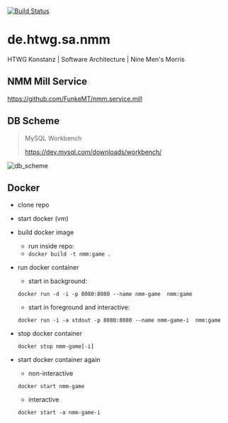 [![Build Status](https://travis-ci.org/fstiehle/de.htwg.sa.nmm.svg?branch=master)](https://travis-ci.org/fstiehle/de.htwg.sa.nmm)

# de.htwg.sa.nmm
HTWG Konstanz | Software Architecture | Nine Men's Morris

## NMM Mill Service

<https://github.com/FunkeMT/nmm.service.mill>

## DB Scheme

> MySQL Workbench
>
> <https://dev.mysql.com/downloads/workbench/>

![db_scheme](https://cdn.rawgit.com/fstiehle/de.htwg.sa.nmm/master/misc/doc/db/nmm.svg)

## Docker

* clone repo
* start docker (vm)
* build docker image
    * run inside repo:
    * `docker build -t nmm:game .`
* run docker container
    * start in background:
    ```
    docker run -d -i -p 8080:8080 --name nmm-game  nmm:game
    ```

    * start in foreground and interactive:
    ```
    docker run -i -a stdout -p 8080:8080 --name nmm-game-i  nmm:game
    ```
* stop docker container
    ```
    docker stop nmm-game[-i]
    ```
* start docker container again
    * non-interactive
    ```
    docker start nmm-game
    ```
    * interactive
    ```
    docker start -a nmm-game-i
    ```
